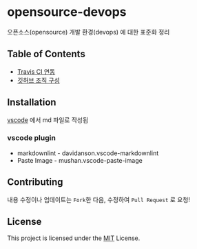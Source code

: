 # opensource-devops

오픈소스(opensource) 개발 환경(devops) 에 대한 표준화 정리

## Table of Contents

- [Travis CI 연동](travis-ci.md)
- [깃허브 조직 구성](github-org.md)

## Installation

[vscode](https://code.visualstudio.com/) 에서 md 파일로 작성됨

### vscode plugin

- markdownlint - davidanson.vscode-markdownlint
- Paste Image - mushan.vscode-paste-image

## Contributing

내용 수정이나 업데이트는 `Fork`한 다음, 수정하여 `Pull Request` 로 요청!

## License

This project is licensed under the [MIT](LICENSE) License.
